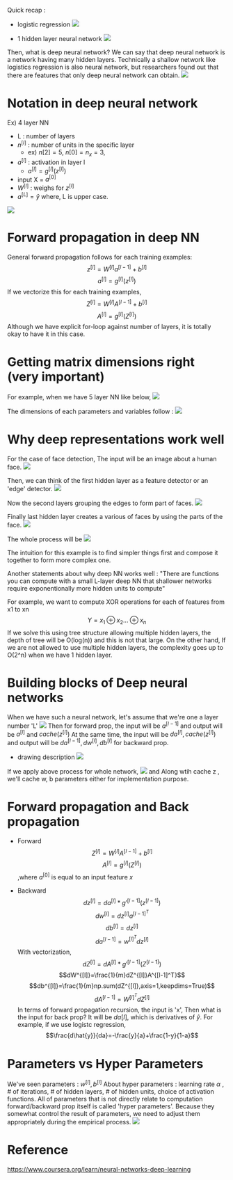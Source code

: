 
Quick recap :
- logistic regression
![](../../../../images/Pasted%20image%2020240115124929%201.png)

- 1 hidden layer neural network
![](../../../../images/Pasted%20image%2020240115125004%201.png)

Then, what is deep neural network?
We can say that deep neural network is a network having many hidden layers.
Technically a shallow network like logistics regression is also neural network, but researchers found out that there are features that only deep neural network can obtain.
![](../../../../images/Pasted%20image%2020240115125135%201.png)

# Notation in deep neural network
Ex) 4 layer NN
- L : number of layers
- $n^{[l]}$ : number of units in the specific layer
	- ex) $n{[2]}=5$,  $n{[0]}=n_x=3$,
- $a^{[l]}$ : activation in layer l
	- $a^{[l]}=g^{[l]}(z^{[l]})$
- input X = $a^{[0]}$
- $W^{[l]}$ : weighs for $z^{[l]}$
- $a^{[L]}=\hat{y}$ where, L is upper case.
	
![](../../../../images/Pasted%20image%2020240115125357%201.png)


# Forward propagation in deep NN

General forward propagation follows for each training examples:
$$z^{[l]}=W^{[l]}a^{[l-1]}+b^{[l]}$$
$$a^{[l]}=g^{[l]}(z^{[l]})$$
If we vectorize this for each training examples,
$$Z^{[l]}=W^{[l]}A^{[l-1]}+b^{[l]}$$
$$A^{[l]}=g^{[l]}(Z^{[l]})$$
Although we have explicit for-loop against number of layers, it is totally okay to have it in this case.


# Getting matrix dimensions right (very important)
For example, when we have 5 layer NN like below,
![](../../../../images/Pasted%20image%2020240115132403%201.png)

The dimensions of each parameters and variables follow :
![](../../../../images/Pasted%20image%2020240115132446%201.png)


# Why deep representations work well

For the case of face detection, The input will be an image about a human face.
![](../../../../images/Pasted%20image%2020240115132715%201.png)

Then, we can think of the first hidden layer as a feature detector or an 'edge' detector.
![](../../../../images/Pasted%20image%2020240115132812%201.png)

Now the second layers grouping the edges to form part of faces.
![](../../../../images/Pasted%20image%2020240115132959%201.png)

Finally last hidden layer creates a various of faces by using the parts of the face.
![](../../../../images/Pasted%20image%2020240115133105%201.png)

The whole process will be
![](../../../../images/Pasted%20image%2020240115133121%201.png)


The intuition for this example is to find simpler things first and compose it together to form more complex one.

Another statements about why deep NN works well :
"There are functions you can compute with a small L-layer deep NN that shallower networks require exponentionally more hidden units to compute"

For example, we want to compute XOR operations for each of features from x1 to xn
$$Y = x_1 \mathbin{\oplus} x_2 ...\mathbin{\oplus} x_n$$
If we solve this using tree structure allowing multiple hidden layers, the depth of tree will be O(log(n)) and this is not that large.
On the other hand, If we are not allowed to use multiple hidden layers,  the complexity goes up to O(2^n) when we have 1 hidden layer.


# Building blocks of Deep neural networks

When we have such a neural network, let's assume that we're one a layer number 'L'
![](../../../../images/Pasted%20image%2020240117091652.png)
Then for forward prop, the input will be $a^{[l-1]}$ and output will be $a^{[l]}$ and $cache(z^{[l]})$
At the same time, the input will be $da^{[l]},cache(z^{[l]})$ and output will be $da^{[l-1]},dw^{[l]},db^{[l]}$ for backward prop.
- drawing description
![](../../../../images/Pasted%20image%2020240117092212.png)

If we apply above process for whole network, 
![](../../../../images/Pasted%20image%2020240117092552.png)
 and Along wtih cache z , we'll cache w, b parameters either for implementation purpose.
 

# Forward propagation and Back propagation

- Forward
	$$Z^{[l]}=W^{[l]}A^{[l-1]}+b^{[l]}$$
	$$A^{[l]}=g^{[l]}(Z^{[l]})$$
	,where $a^{[0]}$ is equal to an input feature $x$

- Backward
	$$dz^{[l]}=da^{[l]}*g\prime^{[l-1]}(z^{[l-1]})$$
$$dw^{[l]}=dz^{[l]}a^{[l-1]^T}$$
$$db^{[l]}=dz^{[l]}$$
$$da^{[l-1]}=w^{[l]^T}dz^{[l]}$$
With vectorization,
$$dZ^{[l]}=dA^{[l]}*g\prime^{[l-1]}(Z^{[l-1]})$$
$$dW^{[l]}=\frac{1}{m}dZ^{[l]}A^{[l-1]^T}$$
$$db^{[l]}=\frac{1}{m}np.sum(dZ^{[l]},axis=1,keepdims=True)$$
$$dA^{[l-1]}=W^{[l]^T}dZ^{[l]}$$
In terms of forward propagation recursion, the input is 'x', Then what is the input for back prop?
It will be $da{[l]}$, which is derivatives of $\hat{y}$.
For example, if we use logistc regression,
$$\frac{d\hat{y}}{da}=-\frac{y}{a}+\frac{1-y}{1-a}$$

# Parameters vs Hyper Parameters

We've seen parameters : $w^{[l]}, b^{[l]}$
About hyper parameters : learning rate $\alpha$ , # of iterations, # of hidden layers, # of hidden units, choice of activation functions.
All of parameters that is not directly relate to computation forward/backward prop itself is called 'hyper parameters'.
Because they somewhat control the result of parameters, we need to adjust them appropriately during the empirical process.
![](../../../../images/Pasted%20image%2020240117101020.png)






# Reference
https://www.coursera.org/learn/neural-networks-deep-learning